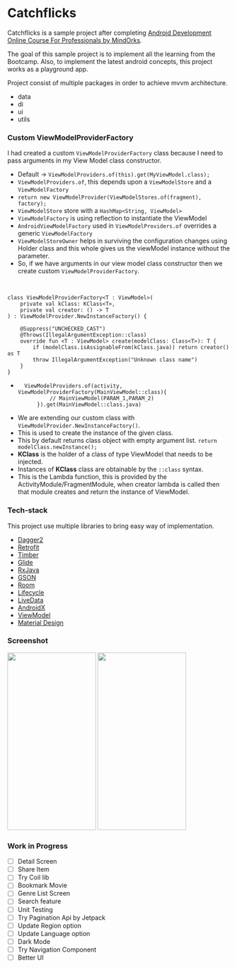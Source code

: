 # Catchflicks
Catchflicks is a sample project after completing [Android Development Online Course For Professionals by MindOrks](https://bootcamp.mindorks.com/). 

The goal of this sample project is to implement all the learning from the Bootcamp. Also, to implement the latest android concepts, this project works as a playground app.

Project consist of multiple packages in order to achieve mvvm architecture.
* data
* di
* ui
* utils

### Custom ViewModelProviderFactory
I had created a custom `ViewModelProviderFactory` class because I need to pass arguments in my View Model class constructor. 

- Default -> `ViewModelProviders.of(this).get(MyViewModel.class);`
- `ViewModelProviders.of`, this depends upon a `ViewModelStore` and a `ViewModelFactory`
- `return new ViewModelProvider(ViewModelStores.of(fragment), factory);`
- `ViewModelStore` store with a `HashMap<String, ViewModel>`
- `ViewModelFactory` is using reflection to instantiate the ViewModel
- `AndroidViewModelFactory` used in `ViewModelProviders.of` overrides a generic `ViewModelFactory`
- `ViewModelStoreOwner` helps in surviving the configuration changes using Holder class and this whole gives us the viewModel instance without the parameter.
- So, if we have arguments in our view model class constructor then we create custom `ViewModelProviderFactory`.

<br>

```
class ViewModelProviderFactory<T : ViewModel>(
    private val kClass: KClass<T>,
    private val creator: () -> T
) : ViewModelProvider.NewInstanceFactory() {

    @Suppress("UNCHECKED_CAST")
    @Throws(IllegalArgumentException::class)
    override fun <T : ViewModel> create(modelClass: Class<T>): T {
        if (modelClass.isAssignableFrom(kClass.java)) return creator() as T
        throw IllegalArgumentException("Unknown class name")
    }
}
```

- ```
    ViewModelProviders.of(activity, ViewModelProviderFactory(MainViewModel::class){
            // MainViewModel(PARAM_1,PARAM_2)
        }).get(MainViewModel::class.java)
  ```
- We are extending our custom class with `ViewModelProvider.NewInstanceFactory()`.
- This is used to create the instance of the given class. 
- This by default returns class object with empty argument list. `return modelClass.newInstance();`
- **KClass** is the holder of a class of type ViewModel that needs to be injected.
- Instances of **KClass** class are obtainable by the `::class` syntax.
- This is the Lambda function, this is provided by the ActivityModule/FragmentModule, when creator lambda is called then that module creates and return the instance of ViewModel.


### Tech-stack
This project use multiple libraries to bring easy way of implementation.
* [Dagger2](https://dagger.dev/)
* [Retrofit](https://square.github.io/retrofit/)
* [Timber](https://github.com/JakeWharton/timber)
* [Glide](https://github.com/bumptech/glide)
* [RxJava](https://github.com/ReactiveX/RxJava)
* [GSON](https://github.com/google/gson)
* [Room](https://developer.android.com/topic/libraries/architecture/room)
* [Lifecycle](https://developer.android.com/topic/libraries/architecture/lifecycle)
* [LiveData](https://developer.android.com/topic/libraries/architecture/livedata)
* [AndroidX](https://developer.android.com/jetpack/androidx)
* [ViewModel](https://developer.android.com/topic/libraries/architecture/viewmodel)
* [Material Design](https://material.io/develop/android/)

### Screenshot
<p float="left">
<img src="https://raw.github.com/anandwana001/catchflicks/master/screenshot/first_screenshot.jpg" width="200" height="400" /> 
<img src="https://raw.github.com/anandwana001/catchflicks/master/screenshot/update_screenshot.jpg" width="200" height="400" />
</p>

### Work in Progress
- [ ] Detail Screen
- [ ] Share Item
- [ ] Try Coil lib
- [ ] Bookmark Movie
- [ ] Genre List Screen
- [ ] Search feature
- [ ] Unit Testing
- [ ] Try Pagination Api by Jetpack
- [ ] Update Region option
- [ ] Update Language option
- [ ] Dark Mode
- [ ] Try Navigation Component
- [ ] Better UI
